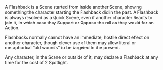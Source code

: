 A Flashback is a Scene started from inside another Scene, showing something the character starting the Flashback did in the past. A Flashback is always resolved as a Quick Scene, even if another character Reacts to join it, in which case they Support or Oppose the roll as they would for an Action.

Flashbacks normally cannot have an immediate, hostile direct effect on another character, though clever use of them may allow literal or metaphorical “old wounds” to be targeted in the present.

Any character, in the Scene or outside of it, may declare a Flashback at any time for the cost of 2 Spotlight.